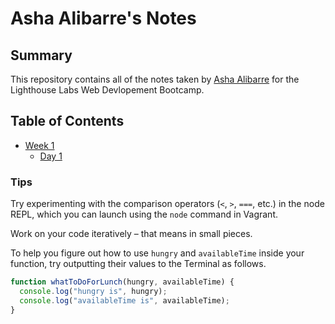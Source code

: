 # Asha Alibarre's Notes 

## Summary

This repository contains all of the notes taken by [Asha Alibarre](https://github.com/aalibarre) for the Lighthouse Labs Web Devlopement Bootcamp.


## Table of Contents 

* [Week 1](/Week_1)
  * [Day 1](/Week_1/Day_1)


### Tips

Try experimenting with the comparison operators (`<`, `>`, `===`, etc.) in the node REPL, which you can launch using the `node` command in Vagrant.

Work on your code iteratively – that means in small pieces. 

To help you figure out how to use `hungry` and `availableTime` inside your function, try outputting their values to the Terminal as follows.

```javascript
function whatToDoForLunch(hungry, availableTime) {
  console.log("hungry is", hungry);
  console.log("availableTime is", availableTime);
}
```
